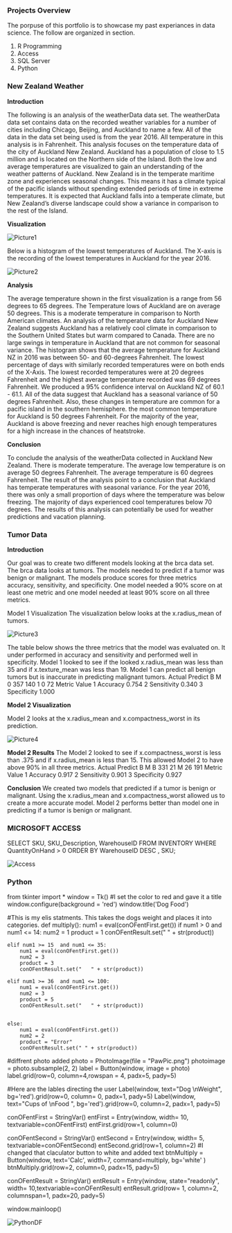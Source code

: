 ### Projects Overview
The porpuse of this portfolio is to showcase my past experiances in data science. 
The follow are organized in section.

1. R Programming
2. Access
3. SQL Server
4. Python

### New Zealand Weather

**Introduction**

The following is an analysis of the weatherData data set. The weatherData data set contains data on the recorded weather variables for a number of cities including Chicago, Beijing, and Auckland to name a few. All of the data in the data set being used is from the year 2016. All temperature in this analysis is in Fahrenheit. This analysis focuses on the temperature data of the city of Auckland New Zealand. Auckland has a population of close to 1.5 million and is located on the Northern side of the Island. Both the low and average temperatures are visualized to gain an understanding of the weather patterns of Auckland. New Zealand is in the temperate maritime zone and experiences seasonal changes. This means it has a climate typical of the pacific islands without spending extended periods of time in extreme temperatures. It is expected that Auckland falls into a temperate climate, but New Zealand’s diverse landscape could show a variance in comparison to the rest of the Island.

**Visualization**

![Picture1](https://user-images.githubusercontent.com/82967749/128940098-27b19bbc-e0ee-4a42-8b25-7aecd7b5b2f1.png)


Below is a histogram of the lowest temperatures of Auckland. The X-axis is the recording of the lowest temperatures in Auckland for the year 2016.


![Picture2](https://user-images.githubusercontent.com/82967749/128941013-5e96e16a-eb06-407c-a8fb-4c635c2c6037.png)

**Analysis**

The average temperature shown in the first visualization is a range from 56 degrees to 65 degrees. The Temperature lows of Auckland are on average 50 degrees. This is a moderate temperature in comparison to North American climates. An analysis of the temperature data for Auckland New Zealand suggests Auckland has a relatively cool climate in comparison to the Southern United States but warm compared to Canada. There are no large swings in temperature in Auckland that are not common for seasonal variance. The histogram shows that the average temperature for Auckland NZ in 2016 was between 50- and 60-degrees Fahrenheit. The lowest percentage of days with similarly recorded temperatures were on both ends of the X-Axis. The lowest recorded temperatures were at 20 degrees Fahrenheit and the highest average temperature recorded was 69 degrees Fahrenheit. We produced a 95% confidence interval on Auckland NZ of 60.1 - 61.1. All of the data suggest that Auckland has a seasonal variance of 50 degrees Fahrenheit. Also, these changes in temperature are common for a pacific island in the southern hemisphere. the most common temperature for Auckland is 50 degrees Fahrenheit. For the majority of the year, Auckland is above freezing and never reaches high enough temperatures for a high increase in the chances of heatstroke.

**Conclusion**

To conclude the analysis of the weatherData collected in Auckland New Zealand. There is moderate temperature. The average low temperature is on average 50 degrees Fahrenheit. The average temperature is 60 degrees Fahrenheit. The result of the analysis point to a conclusion that Auckland has temperate temperatures with seasonal variance. For the year 2016, there was only a small proportion of days where the temperature was below freezing. The majority of days experienced cool temperatures below 70 degrees. The results of this analysis can potentially be used for weather predictions and vacation planning.

### Tumor Data

**Introduction**

Our goal was to create two different models looking at the brca data set. The brca data looks at tumors. The models needed to predict if a tumor was benign or malignant. The models produce scores for three metrics accuracy, sensitivity, and specificity.  One model needed a 90% score on at least one metric and one model needed at least 90% score on all three metrics.

Model 1 Visualization
The visualization below looks at the x.radius_mean of tumors.

![Picture3](https://user-images.githubusercontent.com/82967749/128944059-fbf5f1f4-dd4c-4f16-ab82-de527a217525.png)



The table below shows the three metrics that the model was evaluated on. It under performed in accuracy and sensitivity and performed well in specificity. Model 1 looked to see if the looked x.radius_mean was less than 35 and if x.texture_mean was less than 19. Model 1 can predict all benign tumors but is inaccurate in predicting malignant tumors.
      Actual
Predict   B   M
      0 357 140
      1   0  72
      Metric Value
1    Accuracy 0.754
2 Sensitivity 0.340
3 Specificity 1.000


**Model 2 Visualization**

Model 2 looks at the x.radius_mean and x.compactness_worst in its prediction. 

![Picture4](https://user-images.githubusercontent.com/82967749/128944152-4f509757-6e03-4db8-8b33-9010bf6f27e6.png)


**Model 2 Results**
The Model 2 looked to see if x.compactness_worst is less than .375 and if x.radius_mean is less than 15. This allowed Model 2 to have above 90% in all three metrics.
       Actual
Predict   B   M
      B 331  21
      M  26 191
       Metric Value
1    Accuracy 0.917
2 Sensitivity 0.901
3 Specificity 0.927

**Conclusion**
We created two models that predicted if a tumor is benign or malignant. Using the x.radius_mean and x.compactness_worst allowed us to create a more accurate model. Model 2 performs better than model one in predicting if a tumor is benign or malignant.


### MICROSOFT ACCESS

SELECT SKU, SKU_Description, WarehouseID
FROM INVENTORY
WHERE QuantityOnHand > 0
ORDER BY WarehouseID DESC , SKU;

![Access](https://user-images.githubusercontent.com/82967749/129115150-57e81ed7-c294-40f3-9a5c-2c0c79494263.PNG)



### Python

from tkinter import *
window = Tk()
#I set the color to red and gave it a title
window.configure(background = 'red')
window.title('Dog Food')



#This is my elis statments. This takes the dogs weight and places it into categories. 
def multiply():
    num1 = eval(conOFentFirst.get())
    if num1 > 0 and num1 <= 14:
        num2 = 1
        product = 1
        conOFentResult.set("   " + str(product))
        
    elif num1 >= 15  and num1 <= 35:
        num1 = eval(conOFentFirst.get())
        num2 = 3
        product = 3
        conOFentResult.set("   " + str(product))
        
    elif num1 >= 36  and num1 <= 100:
        num1 = eval(conOFentFirst.get())
        num2 = 3
        product = 5
        conOFentResult.set("   " + str(product))
        
  
    else:
        num1 = eval(conOFentFirst.get())
        num2 = 2
        product = "Error"
        conOFentResult.set(" " + str(product))
        
        
    
        


#diffrent photo added
photo = PhotoImage(file = "PawPic.png")
photoimage = photo.subsample(2, 2) 
label = Button(window, image = photo) 
label.grid(row=0, column=4,rowspan = 4,  padx=5, pady=5)

#Here are the lables directing the user
Label(window, text="Dog \nWeight", bg='red').grid(row=0, column= 0, padx=1, pady=5)
Label(window, text="Cups of \nFood ", bg='red').grid(row=0, column=2, padx=1, pady=5)


conOFentFirst = StringVar()
entFirst = Entry(window, width= 10, textvariable=conOFentFirst)
entFirst.grid(row=1, column=0)

conOFentSecond = StringVar()
entSecond = Entry(window, width= 5, textvariable=conOFentSecond)
entSecond.grid(row=1, column=2)
#I changed that claculator button to white and added text
btnMultiply = Button(window, text='Calc', width=7, command=multiply, bg='white' )
btnMultiply.grid(row=2, column=0, padx=15, pady=5)



conOFentResult = StringVar()
entResult = Entry(window, state="readonly", width= 10,textvariable=conOFentResult)
entResult.grid(row= 1, column=2, columnspan=1, padx=20, pady=5)





window.mainloop()


![PythonDF](https://user-images.githubusercontent.com/82967749/129114851-fb9fa704-b750-46f0-b965-75cbce32792d.PNG)



```

